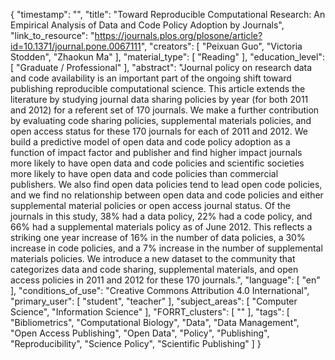 {
    "timestamp": "",
    "title": "Toward Reproducible Computational Research: An Empirical Analysis of Data and Code Policy Adoption by Journals",
    "link_to_resource": "https://journals.plos.org/plosone/article?id=10.1371/journal.pone.0067111",
    "creators": [
        "Peixuan Guo",
        "Victoria Stodden",
        "Zhaokun Ma"
    ],
    "material_type": [
        "Reading"
    ],
    "education_level": [
        "Graduate / Professional"
    ],
    "abstract": "Journal policy on research data and code availability is an important part of the ongoing shift toward publishing reproducible computational science. This article extends the literature by studying journal data sharing policies by year (for both 2011 and 2012) for a referent set of 170 journals. We make a further contribution by evaluating code sharing policies, supplemental materials policies, and open access status for these 170 journals for each of 2011 and 2012. We build a predictive model of open data and code policy adoption as a function of impact factor and publisher and find higher impact journals more likely to have open data and code policies and scientific societies more likely to have open data and code policies than commercial publishers. We also find open data policies tend to lead open code policies, and we find no relationship between open data and code policies and either supplemental material policies or open access journal status. Of the journals in this study, 38% had a data policy, 22% had a code policy, and 66% had a supplemental materials policy as of June 2012. This reflects a striking one year increase of 16% in the number of data policies, a 30% increase in code policies, and a 7% increase in the number of supplemental materials policies. We introduce a new dataset to the community that categorizes data and code sharing, supplemental materials, and open access policies in 2011 and 2012 for these 170 journals.",
    "language": [
        "en"
    ],
    "conditions_of_use": "Creative Commons Attribution 4.0 International",
    "primary_user": [
        "student",
        "teacher"
    ],
    "subject_areas": [
        "Computer Science",
        "Information Science"
    ],
    "FORRT_clusters": [
        ""
    ],
    "tags": [
        "Bibliometrics",
        "Computational Biology",
        "Data",
        "Data Management",
        "Open Access Publishing",
        "Open Data",
        "Policy",
        "Publishing",
        "Reproducibility",
        "Science Policy",
        "Scientific Publishing"
    ]
}